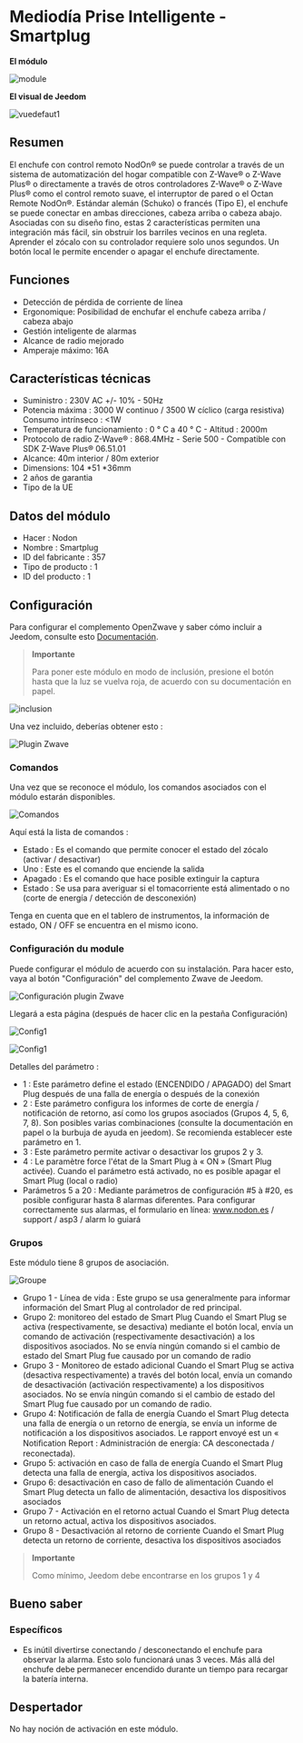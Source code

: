 # Mediodía Prise Intelligente - Smartplug

**El módulo**

![module](images/nodon.smartplug/module.jpg)

**El visual de Jeedom**

![vuedefaut1](images/nodon.smartplug/vuedefaut1.jpg)

## Resumen

El enchufe con control remoto NodOn® se puede controlar a través de un sistema de automatización del hogar compatible con Z-Wave® o Z-Wave Plus® o directamente a través de otros controladores Z-Wave® o Z-Wave Plus® como el control remoto suave, el interruptor de pared o el Octan Remote NodOn®. Estándar alemán (Schuko) o francés (Tipo E), el enchufe se puede conectar en ambas direcciones, cabeza arriba o cabeza abajo. Asociadas con su diseño fino, estas 2 características permiten una integración más fácil, sin obstruir los barriles vecinos en una regleta. Aprender el zócalo con su controlador requiere solo unos segundos. Un botón local le permite encender o apagar el enchufe directamente.

## Funciones

-   Detección de pérdida de corriente de línea
-   Ergonomique: Posibilidad de enchufar el enchufe cabeza arriba / cabeza abajo
-   Gestión inteligente de alarmas
-   Alcance de radio mejorado
-   Amperaje máximo: 16A

## Características técnicas

-   Suministro : 230V AC +/- 10% - 50Hz
-   Potencia máxima : 3000 W continuo / 3500 W cíclico (carga resistiva) Consumo intrínseco : &lt;1W
-   Temperatura de funcionamiento : 0 ° C a 40 ° C - Altitud : 2000m
-   Protocolo de radio Z-Wave® : 868.4MHz - Serie 500 - Compatible con SDK Z-Wave Plus® 06.51.01
-   Alcance: 40m interior / 80m exterior
-   Dimensions: 104 \*51 \*36mm
-   2 años de garantia
-   Tipo de la UE

## Datos del módulo

-   Hacer : Nodon
-   Nombre : Smartplug
-   ID del fabricante : 357
-   Tipo de producto : 1
-   ID del producto : 1

## Configuración

Para configurar el complemento OpenZwave y saber cómo incluir a Jeedom, consulte esto [Documentación](https://doc.jeedom.com/es_ES/plugins/automation%20protocol/openzwave/).

> **Importante**
>
> Para poner este módulo en modo de inclusión, presione el botón hasta que la luz se vuelva roja, de acuerdo con su documentación en papel.

![inclusion](images/nodon.smartplug/inclusion.jpg)

Una vez incluido, deberías obtener esto :

![Plugin Zwave](images/nodon.smartplug/information.jpg)

### Comandos

Una vez que se reconoce el módulo, los comandos asociados con el módulo estarán disponibles.

![Comandos](images/nodon.smartplug/commandes.jpg)

Aquí está la lista de comandos :

-   Estado : Es el comando que permite conocer el estado del zócalo (activar / desactivar)
-   Uno : Este es el comando que enciende la salida
-   Apagado : Es el comando que hace posible extinguir la captura
-   Estado : Se usa para averiguar si el tomacorriente está alimentado o no (corte de energía / detección de desconexión)

Tenga en cuenta que en el tablero de instrumentos, la información de estado, ON / OFF se encuentra en el mismo icono.

### Configuración du module

Puede configurar el módulo de acuerdo con su instalación. Para hacer esto, vaya al botón "Configuración" del complemento Zwave de Jeedom.

![Configuración plugin Zwave](images/plugin/bouton_configuration.jpg)

Llegará a esta página (después de hacer clic en la pestaña Configuración)

![Config1](images/nodon.smartplug/config1.jpg)

![Config1](images/nodon.smartplug/config2.jpg)

Detalles del parámetro :

-   1 : Este parámetro define el estado (ENCENDIDO / APAGADO) del Smart Plug después de una falla de energía o después de la conexión
-   2 : Este parámetro configura los informes de corte de energía / notificación de retorno, así como los grupos asociados (Grupos 4, 5, 6, 7, 8). Son posibles varias combinaciones (consulte la documentación en papel o la burbuja de ayuda en jeedom). Se recomienda establecer este parámetro en 1.
-   3 : Este parámetro permite activar o desactivar los grupos 2 y 3.
-   4 : Le paramètre force l'état de la Smart Plug à « ON » (Smart Plug activée). Cuando el parámetro está activado, no es posible apagar el Smart Plug (local o radio)
-   Parámetros 5 a 20 : Mediante parámetros de configuración \#5 à \#20, es posible configurar hasta 8 alarmas diferentes. Para configurar correctamente sus alarmas, el formulario en línea: www.nodon.es / support / asp3 / alarm lo guiará

### Grupos

Este módulo tiene 8 grupos de asociación.

![Groupe](images/nodon.smartplug/groupe.jpg)

-   Grupo 1 - Línea de vida : Este grupo se usa generalmente para informar información del Smart Plug al controlador de red principal.
-   Grupo 2: monitoreo del estado de Smart Plug Cuando el Smart Plug se activa (respectivamente, se desactiva) mediante el botón local, envía un comando de activación (respectivamente desactivación) a los dispositivos asociados. No se envía ningún comando si el cambio de estado del Smart Plug fue causado por un comando de radio
-   Grupo 3 - Monitoreo de estado adicional Cuando el Smart Plug se activa (desactiva respectivamente) a través del botón local, envía un comando de desactivación (activación respectivamente) a los dispositivos asociados. No se envía ningún comando si el cambio de estado del Smart Plug fue causado por un comando de radio.
-   Grupo 4: Notificación de falla de energía Cuando el Smart Plug detecta una falla de energía o un retorno de energía, se envía un informe de notificación a los dispositivos asociados. Le rapport envoyé est un « Notiﬁcation Report : Administración de energía: CA desconectada / reconectada).
-   Grupo 5: activación en caso de falla de energía Cuando el Smart Plug detecta una falla de energía, activa los dispositivos asociados.
-   Grupo 6: desactivación en caso de fallo de alimentación Cuando el Smart Plug detecta un fallo de alimentación, desactiva los dispositivos asociados
-   Grupo 7 - Activación en el retorno actual Cuando el Smart Plug detecta un retorno actual, activa los dispositivos asociados.
-   Grupo 8 - Desactivación al retorno de corriente Cuando el Smart Plug detecta un retorno de corriente, desactiva los dispositivos asociados

> **Importante**
>
> Como mínimo, Jeedom debe encontrarse en los grupos 1 y 4

## Bueno saber

### Específicos

-   Es inútil divertirse conectando / desconectando el enchufe para observar la alarma. Esto solo funcionará unas 3 veces. Más allá del enchufe debe permanecer encendido durante un tiempo para recargar la batería interna.

## Despertador

No hay noción de activación en este módulo.
